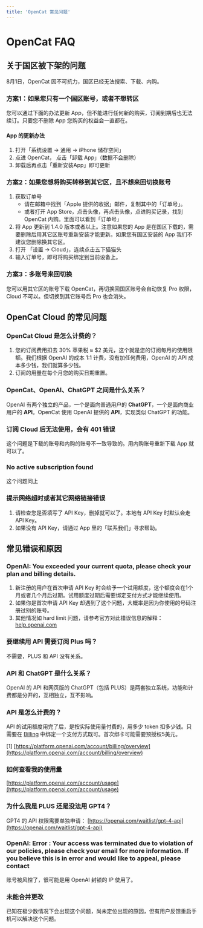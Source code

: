 ```yaml
---
title: 'OpenCat 常见问题'
---
```


# OpenCat FAQ


## 关于国区被下架的问题

8月1日，OpenCat 因不可抗力，国区已经无法搜索、下载、内购。

### 方案1：如果您只有一个国区账号，或者不想转区

您可以通过下面的办法更新 App，但不能进行任何新的购买，订阅到期后也无法续订。只要您不删除 App 您购买的权益会一直都在。

#### App 的更新办法 

1. 打开「系统设置 → 通用 → iPhone 储存空间」
2. 点进 OpenCat， 点击「卸载 App」（数据不会删除）
3. 卸载后再点击「重新安装App」即可更新

### 方案2：如果您想将购买转移到其它区，且不想来回切换账号

1. 获取订单号
    * 请在邮箱中找到「Apple 提供的收据」邮件，复制其中的「订单号」。
    * 或者打开 App Store，点击头像，再点击头像，点进购买记录，找到 OpenCat 内购。里面可以看到「订单号」 
2. 将 App 更新到 1.4.0 版本或者以上。注意如果您的 App 是在国区下载的，需要删除后用其它区账号重新安装才能更新。如果您有国区安装的 App 我们不建议您删除换其它区。
3. 打开 「设置 → Cloud」，连续点击五下猫猫头
4. 输入订单号，即可将购买绑定到当前设备上。

### 方案3：多账号来回切换

您可以用其它区的账号下载 OpenCat，再切换回国区账号会自动恢复 Pro 权限，Cloud 不可以。但切换到其它账号后 Pro 也会消失。


## OpenCat Cloud 的常见问题

### OpenCat Cloud 是怎么计费的？

1. 您的订阅费用扣去 30% 苹果税 ≈ $2 美元，这个就是您的订阅每月的使用限额。我们根据 OpenAI 的成本 1:1 计费，没有加任何费用，OpenAI 的 API 成本多少钱，我们就算多少钱。
2. 订阅的用量在每个月您的购买日期重置。

### OpenCat、OpenAI、ChatGPT 之间是什么关系？

OpenAI 有两个独立的产品，一个是面向普通用户的 **ChatGPT**，一个是面向商业用户的 **API**。OpenCat 使用 OpenAI 提供的 **API**，实现类似 ChatGPT 的功能。


### 订阅 Cloud 后无法使用，会有 401 错误

这个问题是下载的账号和内购的账号不一致导致的。用内购账号重新下载 App 就可以了。


### No active subscription found

这个问题同上

### 提示网络超时或者其它网络链接错误

1. 请检查您是否填写了 API Key，删掉就可以了。本地有 API Key 时默认会走 API Key。
2. 如果没有 API Key，请通过 App 里的「联系我们」寻求帮助。


## 常见错误和原因

### OpenAI: You exceeded your current quota, please check your plan and billing details.

1. 新注册的用户在首次申请 API Key 时会给予一个试用额度，这个额度会在1个月或者几个月后过期。试用额度过期后需要绑定支付方式才能继续使用。
2. 如果你是首次申请 API Key 却遇到了这个问题，大概率是因为你使用的号码注册过别的账号。
3. 其他情况如 hard limit 问题，请参考官方对此错误信息的解释：[help.openai.com](https://help.openai.com/en/articles/6891831-error-code-429-you-exceeded-your-current-quota-please-check-your-plan-and-billing-details)

### 要继续用 API 需要订阅 Plus 吗？

不需要，PLUS 和 API 没有关系。 

### API 和 ChatGPT 是什么关系？

OpenAI 的 API 和网页版的 ChatGPT（包括 PLUS）是两套独立系统，功能和计费都是分开的，互相独立，互不影响。

### API 是怎么计费的？

API 的试用额度用完了后，是按实际使用量付费的，用多少 token 扣多少钱。只需要在 [Billing](https://platform.openai.com/account/billing/overview) 中绑定一个支付方式既可。首次绑卡可能需要预授权5美元。

[1] [https://platform.openai.com/account/billing/overview](https://platform.openai.com/account/billing/overview)

### 如何查看我的使用量
[https://platform.openai.com/account/usage](https://platform.openai.com/account/usage)


### 为什么我是 PLUS 还是没法用 GPT4？

GPT4 的 API 权限需要单独申请：
[https://openai.com/waitlist/gpt-4-api](https://openai.com/waitlist/gpt-4-api)


### OpenAl: Error : Your access was terminated due to violation of our policies, please check your email for more information. If you believe this is in error and would like to appeal, please contact

账号被风控了，很可能是用 OpenAI 封锁的 IP 使用了。


### 未能合并更改

已知在极少数情况下会出现这个问题，尚未定位出现的原因，但有用户反馈重启手机可以解决这个问题。
